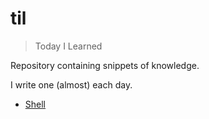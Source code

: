 # til
> Today I Learned

Repository containing snippets of knowledge. 

I write one (almost) each day.

- [Shell](https://github.com/pederpus/til/tree/master/shell)

